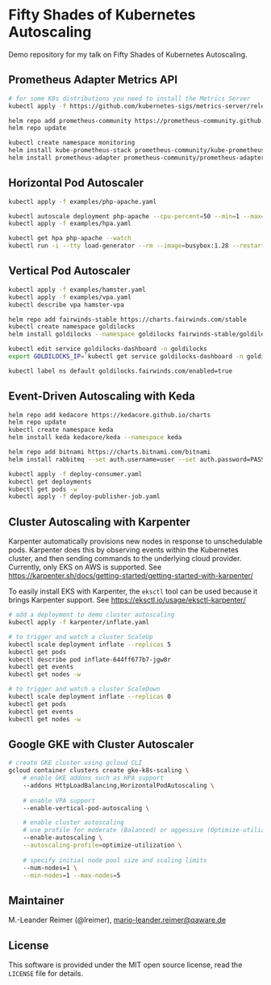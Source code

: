 # Fifty Shades of Kubernetes Autoscaling

Demo repository for my talk on Fifty Shades of Kubernetes Autoscaling.

## Prometheus Adapter Metrics API

```bash
# for some K8s distributions you need to install the Metrics Server
kubectl apply -f https://github.com/kubernetes-sigs/metrics-server/releases/latest/download/components.yaml

helm repo add prometheus-community https://prometheus-community.github.io/helm-charts
helm repo update

kubectl create namespace monitoring
helm install kube-prometheus-stack prometheus-community/kube-prometheus-stack --namespace monitoring
helm install prometheus-adapter prometheus-community/prometheus-adapter --namespace monitoring
```

## Horizontal Pod Autoscaler

```bash
kubectl apply -f examples/php-apache.yaml

kubectl autoscale deployment php-apache --cpu-percent=50 --min=1 --max=10
kubectl apply -f examples/hpa.yaml

kubectl get hpa php-apache --watch
kubectl run -i --tty load-generator --rm --image=busybox:1.28 --restart=Never -- /bin/sh -c "while sleep 0.01; do wget -q -O- http://php-apache; done"
```

## Vertical Pod Autoscaler

```bash
kubectl apply -f examples/hamster.yaml
kubectl apply -f examples/vpa.yaml
kubectl describe vpa hamster-vpa

helm repo add fairwinds-stable https://charts.fairwinds.com/stable
kubectl create namespace goldilocks
helm install goldilocks --namespace goldilocks fairwinds-stable/goldilocks

kubectl edit service goldilocks-dashboard -n goldilocks
export GOLDILOCKS_IP=`kubectl get service goldilocks-dashboard -n goldilocks -o jsonpath="{.status.loadBalancer.ingress[0].ip}"`

kubectl label ns default goldilocks.fairwinds.com/enabled=true
```

## Event-Driven Autoscaling with Keda

```bash
helm repo add kedacore https://kedacore.github.io/charts
helm repo update
kubectl create namespace keda
helm install keda kedacore/keda --namespace keda

helm repo add bitnami https://charts.bitnami.com/bitnami
helm install rabbitmq --set auth.username=user --set auth.password=PASSWORD bitnami/rabbitmq --wait

kubectl apply -f deploy-consumer.yaml
kubectl get deployments
kubectl get pods -w
kubectl apply -f deploy-publisher-job.yaml
```

## Cluster Autoscaling with Karpenter

Karpenter automatically provisions new nodes in response to unschedulable pods. Karpenter does this by observing events within the Kubernetes cluster, and then sending commands to the underlying cloud provider. Currently, only EKS on AWS is supported. See https://karpenter.sh/docs/getting-started/getting-started-with-karpenter/

To easily install EKS with Karpenter, the `eksctl` tool can be used because it brings Karpenter support. See https://eksctl.io/usage/eksctl-karpenter/

```bash
# add a deployment to demo cluster autoscaling
kubectl apply -f karpenter/inflate.yaml

# to trigger and watch a cluster ScaleUp
kubectl scale deployment inflate --replicas 5
kubectl get pods
kubectl describe pod inflate-644ff677b7-jgw8r
kubectl get events
kubectl get nodes -w

# to trigger and watch a cluster ScaleDown
kubectl scale deployment inflate --replicas 0
kubectl get pods
kubectl get events
kubectl get nodes -w
```

## Google GKE with Cluster Autoscaler

```bash
# create GKE cluster using gcloud CLI
gcloud container clusters create gke-k8s-scaling \
    # enable GKE addons such as HPA support
	--addons HttpLoadBalancing,HorizontalPodAutoscaling \
    
    # enable VPA support
	--enable-vertical-pod-autoscaling \

    # enable cluster autoscaling
    # use profile for moderate (Balanced) or aggessive (Optimize-utilization) mode
	--enable-autoscaling \
	--autoscaling-profile=optimize-utilization \
    
    # specify initial node pool size and scaling limits
	--num-nodes=1 \
	--min-nodes=1 --max-nodes=5
```

## Maintainer

M.-Leander Reimer (@lreimer), <mario-leander.reimer@qaware.de>

## License

This software is provided under the MIT open source license, read the `LICENSE`
file for details.

